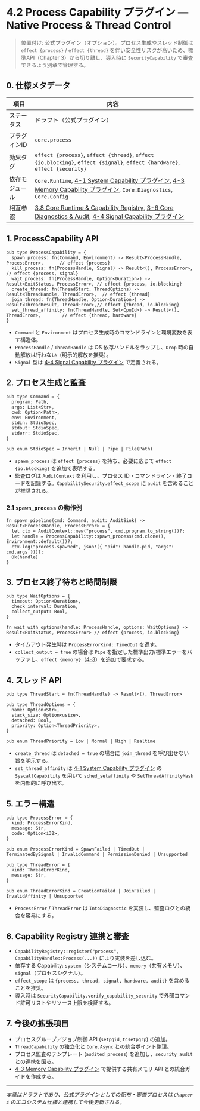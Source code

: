 # 4.2 Process Capability プラグイン — Native Process & Thread Control

> 位置付け: 公式プラグイン（オプション）。プロセス生成やスレッド制御は `effect {process}` / `effect {thread}` を伴い安全性リスクが高いため、標準API（Chapter 3）から切り離し、導入時に `SecurityCapability` で審査できるよう別章で管理する。

## 0. 仕様メタデータ

| 項目 | 内容 |
| --- | --- |
| ステータス | ドラフト（公式プラグイン） |
| プラグインID | `core.process` |
| 効果タグ | `effect {process}`, `effect {thread}`, `effect {io.blocking}`, `effect {signal}`, `effect {hardware}`, `effect {security}` |
| 依存モジュール | `Core.Runtime`, [4-1 System Capability プラグイン](4-1-system-plugin.md), [4-3 Memory Capability プラグイン](4-3-memory-plugin.md), `Core.Diagnostics`, `Core.Config` |
| 相互参照 | [3.8 Core Runtime & Capability Registry](3-8-core-runtime-capability.md), [3-6 Core Diagnostics & Audit](3-6-core-diagnostics-audit.md), [4-4 Signal Capability プラグイン](4-4-signal-plugin.md) |

## 1. ProcessCapability API

```reml
pub type ProcessCapability = {
  spawn_process: fn(Command, Environment) -> Result<ProcessHandle, ProcessError>,      // effect {process}
  kill_process: fn(ProcessHandle, Signal) -> Result<(), ProcessError>,                 // effect {process, signal}
  wait_process: fn(ProcessHandle, Option<Duration>) -> Result<ExitStatus, ProcessError>, // effect {process, io.blocking}
  create_thread: fn(ThreadStart, ThreadOptions) -> Result<ThreadHandle, ThreadError>,  // effect {thread}
  join_thread: fn(ThreadHandle, Option<Duration>) -> Result<ThreadResult, ThreadError>,// effect {thread, io.blocking}
  set_thread_affinity: fn(ThreadHandle, Set<CpuId>) -> Result<(), ThreadError>,        // effect {thread, hardware}
}
```

- `Command` と `Environment` はプロセス生成時のコマンドラインと環境変数を表す構造体。
- `ProcessHandle` / `ThreadHandle` は OS 依存ハンドルをラップし、`Drop` 時の自動解放は行わない（明示的解放を推奨）。
- `Signal` 型は [4-4 Signal Capability プラグイン](4-4-signal-plugin.md) で定義される。

## 2. プロセス生成と監査

```reml
pub type Command = {
  program: Path,
  args: List<Str>,
  cwd: Option<Path>,
  env: Environment,
  stdin: StdioSpec,
  stdout: StdioSpec,
  stderr: StdioSpec,
}

pub enum StdioSpec = Inherit | Null | Pipe | File(Path)
```

- `spawn_process` は `effect {process}` を持ち、必要に応じて `effect {io.blocking}` を追加で表明する。
- 監査ログは `AuditContext` を利用し、プロセス ID・コマンドライン・終了コードを記録する。`CapabilitySecurity.effect_scope` に `audit` を含めることが推奨される。

### 2.1 `spawn_process` の動作例

```reml
fn spawn_pipeline(cmd: Command, audit: AuditSink) -> Result<ProcessHandle, ProcessError> = {
  let ctx = AuditContext::new("process", cmd.program.to_string())?;
  let handle = ProcessCapability::spawn_process(cmd.clone(), Environment::default())?;
  ctx.log("process.spawned", json!({ "pid": handle.pid, "args": cmd.args }))?;
  Ok(handle)
}
```

## 3. プロセス終了待ちと時間制限

```reml
pub type WaitOptions = {
  timeout: Option<Duration>,
  check_interval: Duration,
  collect_output: Bool,
}

fn wait_with_options(handle: ProcessHandle, options: WaitOptions) -> Result<ExitStatus, ProcessError> // effect {process, io.blocking}
```

- タイムアウト発生時は `ProcessErrorKind::TimedOut` を返す。
- `collect_output = true` の場合は `Pipe` を指定した標準出力/標準エラーをバッファし、`effect {memory}`（[4-3](4-3-memory-plugin.md)）を追加で要求する。

## 4. スレッド API

```reml
pub type ThreadStart = fn(ThreadHandle) -> Result<(), ThreadError>

pub type ThreadOptions = {
  name: Option<Str>,
  stack_size: Option<usize>,
  detached: Bool,
  priority: Option<ThreadPriority>,
}

pub enum ThreadPriority = Low | Normal | High | Realtime
```

- `create_thread` は `detached = true` の場合に `join_thread` を呼び出せない旨を明示する。
- `set_thread_affinity` は [4-1 System Capability プラグイン](4-1-system-plugin.md) の `SyscallCapability` を用いて `sched_setaffinity` や `SetThreadAffinityMask` を内部的に呼び出す。

## 5. エラー構造

```reml
pub type ProcessError = {
  kind: ProcessErrorKind,
  message: Str,
  code: Option<i32>,
}

pub enum ProcessErrorKind = SpawnFailed | TimedOut | TerminatedBySignal | InvalidCommand | PermissionDenied | Unsupported

pub type ThreadError = {
  kind: ThreadErrorKind,
  message: Str,
}

pub enum ThreadErrorKind = CreationFailed | JoinFailed | InvalidAffinity | Unsupported
```

- `ProcessError` / `ThreadError` は `IntoDiagnostic` を実装し、監査ログとの統合を容易にする。

## 6. Capability Registry 連携と審査

- `CapabilityRegistry::register("process", CapabilityHandle::Process(...))` により実装を差し込む。
- 依存する Capability: `system`（システムコール）、`memory`（共有メモリ）、`signal`（プロセスシグナル）。
- `effect_scope` は `{process, thread, signal, hardware, audit}` を含めることを推奨。
- 導入時は `SecurityCapability.verify_capability_security` で外部コマンド許可リストやリソース上限を検証する。

## 7. 今後の拡張項目

- プロセスグループ／ジョブ制御 API (`setpgid`, `tcsetpgrp`) の追加。
- `ThreadCapability` の独立化と `Core.Async` との統合ポイント整理。
- プロセス監査のテンプレート (`audited_process`) を追加し、`security_audit` との連携を図る。
- [4-3 Memory Capability プラグイン](4-3-memory-plugin.md) で提供する共有メモリ API との統合ガイドを作成する。

---

*本章はドラフトであり、公式プラグインとしての配布・審査プロセスは `Chapter 4` のエコシステム仕様と連携して今後更新される。*
